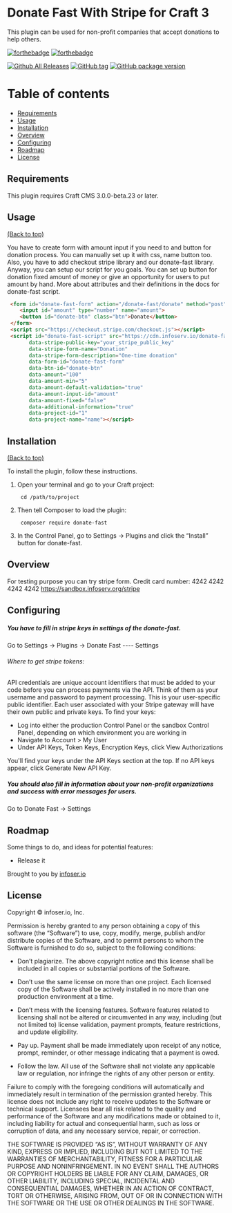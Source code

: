 # Donate Fast With Stripe for Craft 3

This plugin can be used for non-profit companies that accept donations to help others.

[![forthebadge](https://img.shields.io/badge/style-PHP-green.svg?style=for-the-badge&label=made-with&colorA=ef4041&colorB=c1282d)](http://forthebadge.com)
[![forthebadge](https://img.shields.io/badge/style-LOVE-green.svg?style=for-the-badge&label=built-with&colorA=e36d25&colorB=d15d27)](http://forthebadge.com)

[![Github All Releases](https://img.shields.io/github/downloads/infoservio/donate-fast/total.svg)]()
[![GitHub tag](https://img.shields.io/github/tag/infoservio/donate-fast.svg)]()
[![GitHub package version](https://img.shields.io/github/package-json/v/infoservio/donate-fast.svg)]()

# Table of contents

- [Requirements](#requirements)
- [Usage](#usage)
- [Installation](#installation)
- [Overview](#overwiew)
- [Configuring](#configuring)
- [Roadmap](#roadmap)
- [License](#license)

## Requirements

This plugin requires Craft CMS 3.0.0-beta.23 or later.

## Usage 

[(Back to top)](#table-of-contents)

You have to create form with amount input if you need to and button for donation process. You can manually set up it with css, name button too. Also, you have to add checkout stripe library and our donate-fast library. Anyway, you can setup our script for you goals. You can set up button for donation fixed amount of money or give an opportunity for users to put amount by hand. More about attributes and their definitions in the docs for donate-fast script.

```html
 <form id="donate-fast-form" action="/donate-fast/donate" method="post">
    <input id="amount" type="number" name="amount">
    <button id="donate-btn" class="btn">Donate</button>
 </form>
 <script src="https://checkout.stripe.com/checkout.js"></script>
 <script id="donate-fast-script" src="https://cdn.infoserv.io/donate-fast.min.js"
       data-stripe-public-key="your_stripe_public_key"
       data-stripe-form-name="Donation"
       data-stripe-form-description="One-time donation"
       data-form-id="donate-fast-form"
       data-btn-id="donate-btn"
       data-amount="100"
       data-amount-min="5"
       data-amount-default-validation="true"
       data-amount-input-id="amount"
       data-amount-fixed="false"
       data-additional-information="true"
       data-project-id="1"
       data-project-name="name"></script>
```

## Installation

[(Back to top)](#table-of-contents)

To install the plugin, follow these instructions.

1. Open your terminal and go to your Craft project:

        cd /path/to/project

2. Then tell Composer to load the plugin:

        composer require donate-fast

3. In the Control Panel, go to Settings → Plugins and click the “Install” button for donate-fast.

## Overview

For testing purpose you can try stripe form.
Credit card number: 4242 4242 4242 4242
https://sandbox.infoserv.org/stripe

## Configuring

##### You have to fill in stripe keys in settings of the donate-fast.
Go to Settings -> Plugins -> Donate Fast ---- Settings
###### Where to get stripe tokens:
API credentials are unique account identifiers that must be added to your code before you can process payments via the     API. Think of them as your username and password to payment processing.
This is your user-specific public identifier. Each user associated with your Stripe gateway will have their own public and private keys.
To find your keys:
- Log into either the production Control Panel or the sandbox Control Panel, depending on which environment you are working in
- Navigate to Account > My User
- Under API Keys, Token Keys, Encryption Keys, click View Authorizations

You'll find your keys under the API Keys section at the top. If no API keys appear, click Generate New API Key.

##### You should also fill in information about your non-profit organizations and success with error messages for users.
Go to Donate Fast -> Settings

## Roadmap

Some things to do, and ideas for potential features:

* Release it

Brought to you by [infoser.io](https://infoserv.io)

## License

Copyright © infoser.io, Inc.

Permission is hereby granted to any person obtaining a copy of this software (the “Software”) to use, copy, modify, merge, publish and/or distribute copies of the Software, and to permit persons to whom the Software is furnished to do so, subject to the following conditions:

- Don’t plagiarize. The above copyright notice and this license shall be included in all copies or substantial portions of the Software.

- Don’t use the same license on more than one project. Each licensed copy of the Software shall be actively installed in no more than one production environment at a time.

- Don’t mess with the licensing features. Software features related to licensing shall not be altered or circumvented in any way, including (but not limited to) license validation, payment prompts, feature restrictions, and update eligibility.

- Pay up. Payment shall be made immediately upon receipt of any notice, prompt, reminder, or other message indicating that a payment is owed.

- Follow the law. All use of the Software shall not violate any applicable law or regulation, nor infringe the rights of any other person or entity.

Failure to comply with the foregoing conditions will automatically and immediately result in termination of the permission granted hereby. This license does not include any right to receive updates to the Software or technical support. Licensees bear all risk related to the quality and performance of the Software and any modifications made or obtained to it, including liability for actual and consequential harm, such as loss or corruption of data, and any necessary service, repair, or correction.

THE SOFTWARE IS PROVIDED “AS IS”, WITHOUT WARRANTY OF ANY KIND, EXPRESS OR IMPLIED, INCLUDING BUT NOT LIMITED TO THE WARRANTIES OF MERCHANTABILITY, FITNESS FOR A PARTICULAR PURPOSE AND NONINFRINGEMENT. IN NO EVENT SHALL THE AUTHORS OR COPYRIGHT HOLDERS BE LIABLE FOR ANY CLAIM, DAMAGES, OR OTHER LIABILITY, INCLUDING SPECIAL, INCIDENTAL AND CONSEQUENTIAL DAMAGES, WHETHER IN AN ACTION OF CONTRACT, TORT OR OTHERWISE, ARISING FROM, OUT OF OR IN CONNECTION WITH THE SOFTWARE OR THE USE OR OTHER DEALINGS IN THE SOFTWARE.
